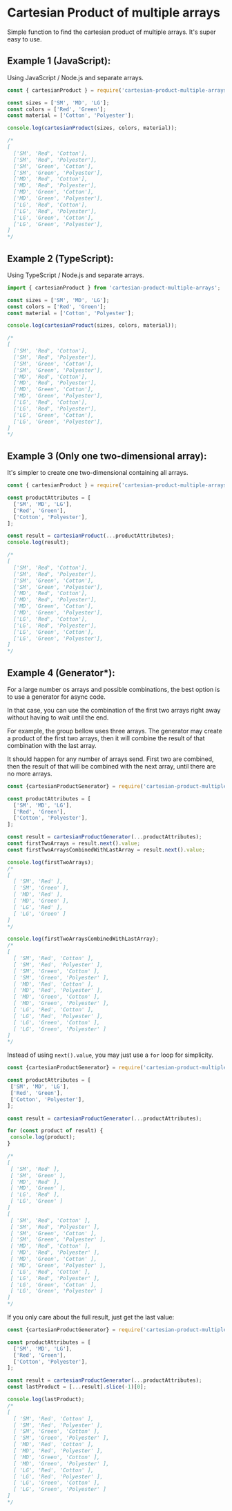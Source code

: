 # Cartesian Product of multiple arrays
Simple function to find the cartesian product of multiple arrays. It's super easy to use.  

## Example 1 (JavaScript):  

Using JavaScript / Node.js and separate arrays.  

```javascript
const { cartesianProduct } = require('cartesian-product-multiple-arrays');

const sizes = ['SM', 'MD', 'LG'];
const colors = ['Red', 'Green'];
const material = ['Cotton', 'Polyester'];

console.log(cartesianProduct(sizes, colors, material));

/*
[
  ['SM', 'Red', 'Cotton'],
  ['SM', 'Red', 'Polyester'],
  ['SM', 'Green', 'Cotton'],
  ['SM', 'Green', 'Polyester'],
  ['MD', 'Red', 'Cotton'],
  ['MD', 'Red', 'Polyester'],
  ['MD', 'Green', 'Cotton'],
  ['MD', 'Green', 'Polyester'],
  ['LG', 'Red', 'Cotton'],
  ['LG', 'Red', 'Polyester'],
  ['LG', 'Green', 'Cotton'],
  ['LG', 'Green', 'Polyester'],
]
*/
```

## Example 2 (TypeScript):  

Using TypeScript / Node.js and separate arrays.  

```TypeScript
import { cartesianProduct } from 'cartesian-product-multiple-arrays';

const sizes = ['SM', 'MD', 'LG'];
const colors = ['Red', 'Green'];
const material = ['Cotton', 'Polyester'];

console.log(cartesianProduct(sizes, colors, material));

/*
[
  ['SM', 'Red', 'Cotton'],
  ['SM', 'Red', 'Polyester'],
  ['SM', 'Green', 'Cotton'],
  ['SM', 'Green', 'Polyester'],
  ['MD', 'Red', 'Cotton'],
  ['MD', 'Red', 'Polyester'],
  ['MD', 'Green', 'Cotton'],
  ['MD', 'Green', 'Polyester'],
  ['LG', 'Red', 'Cotton'],
  ['LG', 'Red', 'Polyester'],
  ['LG', 'Green', 'Cotton'],
  ['LG', 'Green', 'Polyester'],
]
*/
```

## Example 3 (Only one two-dimensional array):  
It's simpler to create one two-dimensional containing all arrays.

```javascript
const { cartesianProduct } = require('cartesian-product-multiple-arrays');

const productAttributes = [
  ['SM', 'MD', 'LG'],
  ['Red', 'Green'],
  ['Cotton', 'Polyester'],
];

const result = cartesianProduct(...productAttributes);
console.log(result);

/*
[
  ['SM', 'Red', 'Cotton'],
  ['SM', 'Red', 'Polyester'],
  ['SM', 'Green', 'Cotton'],
  ['SM', 'Green', 'Polyester'],
  ['MD', 'Red', 'Cotton'],
  ['MD', 'Red', 'Polyester'],
  ['MD', 'Green', 'Cotton'],
  ['MD', 'Green', 'Polyester'],
  ['LG', 'Red', 'Cotton'],
  ['LG', 'Red', 'Polyester'],
  ['LG', 'Green', 'Cotton'],
  ['LG', 'Green', 'Polyester'],
]
*/
```

## Example 4 (Generator*):  

For a large number os arrays and possible combinations, the best option is to use a generator for async code.

In that case, you can use the combination of the first two arrays right away without having to wait until the end.

For example, the group bellow uses three arrays. The generator may create a product of the first two arrays, then it will combine the result of that combination with the last array. 

It should happen for any number of arrays send. First two are combined, then the result of that will be combined with the next array, until there are no more arrays.


```javascript
const {cartesianProductGenerator} = require('cartesian-product-multiple-arrays');

const productAttributes = [
  ['SM', 'MD', 'LG'],
  ['Red', 'Green'],
  ['Cotton', 'Polyester'],
];

const result = cartesianProductGenerator(...productAttributes);
const firstTwoArrays = result.next().value;
const firstTwoArraysCombinedWithLastArray = result.next().value;

console.log(firstTwoArrays);
/*
[
  [ 'SM', 'Red' ],
  [ 'SM', 'Green' ],
  [ 'MD', 'Red' ],
  [ 'MD', 'Green' ],
  [ 'LG', 'Red' ],
  [ 'LG', 'Green' ]
]
*/

console.log(firstTwoArraysCombinedWithLastArray);
/*
[
  [ 'SM', 'Red', 'Cotton' ],
  [ 'SM', 'Red', 'Polyester' ],
  [ 'SM', 'Green', 'Cotton' ],
  [ 'SM', 'Green', 'Polyester' ],
  [ 'MD', 'Red', 'Cotton' ],
  [ 'MD', 'Red', 'Polyester' ],
  [ 'MD', 'Green', 'Cotton' ],
  [ 'MD', 'Green', 'Polyester' ],
  [ 'LG', 'Red', 'Cotton' ],
  [ 'LG', 'Red', 'Polyester' ],
  [ 'LG', 'Green', 'Cotton' ],
  [ 'LG', 'Green', 'Polyester' ]
]
*/
```  
  
 Instead of using `next().value`, you may just use a `for` loop for simplicity.  
  
 ```javascript
const {cartesianProductGenerator} = require('cartesian-product-multiple-arrays');

const productAttributes = [
  ['SM', 'MD', 'LG'],
  ['Red', 'Green'],
  ['Cotton', 'Polyester'],
];

const result = cartesianProductGenerator(...productAttributes);

for (const product of result) {
  console.log(product);
}

/* 
[
  [ 'SM', 'Red' ],
  [ 'SM', 'Green' ],
  [ 'MD', 'Red' ],
  [ 'MD', 'Green' ],
  [ 'LG', 'Red' ],
  [ 'LG', 'Green' ]
]
[
  [ 'SM', 'Red', 'Cotton' ],
  [ 'SM', 'Red', 'Polyester' ],
  [ 'SM', 'Green', 'Cotton' ],
  [ 'SM', 'Green', 'Polyester' ],
  [ 'MD', 'Red', 'Cotton' ],
  [ 'MD', 'Red', 'Polyester' ],
  [ 'MD', 'Green', 'Cotton' ],
  [ 'MD', 'Green', 'Polyester' ],
  [ 'LG', 'Red', 'Cotton' ],
  [ 'LG', 'Red', 'Polyester' ],
  [ 'LG', 'Green', 'Cotton' ],
  [ 'LG', 'Green', 'Polyester' ]
]
*/
 ```

If you only care about the full result, just get the last value:


```javascript
const {cartesianProductGenerator} = require('cartesian-product-multiple-arrays');

const productAttributes = [
  ['SM', 'MD', 'LG'],
  ['Red', 'Green'],
  ['Cotton', 'Polyester'],
];

const result = cartesianProductGenerator(...productAttributes);
const lastProduct = [...result].slice(-1)[0];

console.log(lastProduct);
/* 
[
  [ 'SM', 'Red', 'Cotton' ],
  [ 'SM', 'Red', 'Polyester' ],
  [ 'SM', 'Green', 'Cotton' ],
  [ 'SM', 'Green', 'Polyester' ],
  [ 'MD', 'Red', 'Cotton' ],
  [ 'MD', 'Red', 'Polyester' ],
  [ 'MD', 'Green', 'Cotton' ],
  [ 'MD', 'Green', 'Polyester' ],
  [ 'LG', 'Red', 'Cotton' ],
  [ 'LG', 'Red', 'Polyester' ],
  [ 'LG', 'Green', 'Cotton' ],
  [ 'LG', 'Green', 'Polyester' ]
]
*/
```



